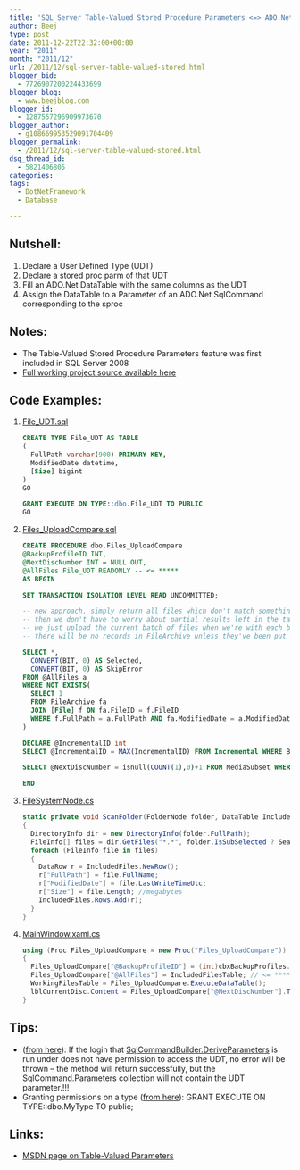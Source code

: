 ```yaml
---
title: 'SQL Server Table-Valued Stored Procedure Parameters <=> ADO.Net'
author: Beej
type: post
date: 2011-12-22T22:32:00+00:00
year: "2011"
month: "2011/12"
url: /2011/12/sql-server-table-valued-stored.html
blogger_bid:
  - 7726907200224433699
blogger_blog:
  - www.beejblog.com
blogger_id:
  - 1287557296909973670
blogger_author:
  - g108669953529091704409
blogger_permalink:
  - /2011/12/sql-server-table-valued-stored.html
dsq_thread_id:
  - 5821406805
categories:
tags:
  - DotNetFramework
  - Database

---
```

## Nutshell:

  1. Declare a User Defined Type (UDT)
  2. Declare a stored proc parm of that UDT
  3. Fill an ADO.Net DataTable with the same columns as the UDT
  4. Assign the DataTable to a Parameter of an ADO.Net SqlCommand corresponding to the sproc

## Notes:

  * The Table-Valued Stored Procedure Parameters feature was first included in SQL Server 2008
  * [Full working project source available here](https://code.google.com/p/yasbe/source/browse/trunk/#trunk)

## Code Examples:

1. [File_UDT.sql](https://code.google.com/p/yasbe/source/browse/trunk/DB/DBobj/File_UDT.sql)

    ```sql
    CREATE TYPE File_UDT AS TABLE
    (
      FullPath varchar(900) PRIMARY KEY,
      ModifiedDate datetime,
      [Size] bigint
    )
    GO

    GRANT EXECUTE ON TYPE::dbo.File_UDT TO PUBLIC
    GO
    ```

2. [Files_UploadCompare.sql](https://code.google.com/p/yasbe/source/browse/trunk/DB/DBobj/Files_UploadCompare.sql)

    ```sql
    CREATE PROCEDURE dbo.Files_UploadCompare
    @BackupProfileID INT,
    @NextDiscNumber INT = NULL OUT,
    @AllFiles File_UDT READONLY -- <= *****
    AS BEGIN

    SET TRANSACTION ISOLATION LEVEL READ UNCOMMITTED;

    -- new approach, simply return all files which don't match something already in the database
    -- then we don't have to worry about partial results left in the tables ...
    -- we just upload the current batch of files when we're with each burn and then start fresh with the next batch selection from there
    -- there will be no records in FileArchive unless they've been put there specifically as marking a "finalized" MediaSubset

    SELECT *,
      CONVERT(BIT, 0) AS Selected,
      CONVERT(BIT, 0) AS SkipError
    FROM @AllFiles a
    WHERE NOT EXISTS(
      SELECT 1
      FROM FileArchive fa
      JOIN [File] f ON fa.FileID = f.FileID
      WHERE f.FullPath = a.FullPath AND fa.ModifiedDate = a.ModifiedDate AND fa.Size = a.Size
    )

    DECLARE @IncrementalID int
    SELECT @IncrementalID = MAX(IncrementalID) FROM Incremental WHERE BackupProfileID = BackupProfileID

    SELECT @NextDiscNumber = isnull(COUNT(1),0)+1 FROM MediaSubset WHERE IncrementalID = @IncrementalID

    END
    ```

3. [FileSystemNode.cs](https://code.google.com/p/yasbe/source/browse/trunk/App/FileSystemNode.cs)

    ```csharp
    static private void ScanFolder(FolderNode folder, DataTable IncludedFiles)
    {
      DirectoryInfo dir = new DirectoryInfo(folder.FullPath);
      FileInfo[] files = dir.GetFiles("*.*", folder.IsSubSelected ? SearchOption.TopDirectoryOnly : SearchOption.AllDirectories);
      foreach (FileInfo file in files)
      {
        DataRow r = IncludedFiles.NewRow();
        r["FullPath"] = file.FullName;
        r["ModifiedDate"] = file.LastWriteTimeUtc;
        r["Size"] = file.Length; //megabytes
        IncludedFiles.Rows.Add(r);
      }
    }
    ```

4. [MainWindow.xaml.cs](https://code.google.com/p/yasbe/source/browse/trunk/App/MainWindow.xaml.cs)

    ```csharp
    using (Proc Files_UploadCompare = new Proc("Files_UploadCompare"))
    {
      Files_UploadCompare["@BackupProfileID"] = (int)cbxBackupProfiles.SelectedValue;
      Files_UploadCompare["@AllFiles"] = IncludedFilesTable; // <= ******
      WorkingFilesTable = Files_UploadCompare.ExecuteDataTable();
      lblCurrentDisc.Content = Files_UploadCompare["@NextDiscNumber"].ToString();
    }
    ```

## Tips:

  * (<a href="https://msdn.microsoft.com/en-us/library/system.data.sqlclient.sqlcommandbuilder.deriveparameters.aspx#3" target="_blank">from here</a>): If the login that <a href="https://msdn.microsoft.com/en-us/library/system.data.sqlclient.sqlcommandbuilder.deriveparameters(v=vs.110).aspx" target="_blank">SqlCommandBuilder.DeriveParameters</a> is run under does not have permission to access the UDT, no error will be thrown &#8211; the method will return successfully, but the SqlCommand.Parameters collection will not contain the UDT parameter.!!!
  * Granting permissions on a type (<a href="https://www.sqlteam.com/article/sql-server-2008-table-valued-parameters" target="_blank">from here</a>): GRANT EXECUTE ON TYPE::dbo.MyType TO public;

## Links:

  * <a href="https://msdn.microsoft.com/en-us/library/bb510489.aspx" target="_blank">MSDN page on Table-Valued Parameters</a>